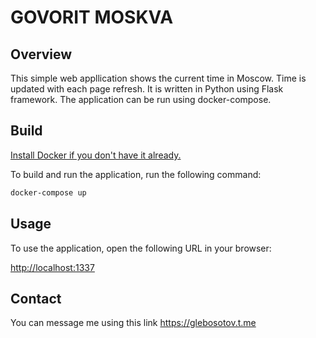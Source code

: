 # GOVORIT MOSKVA

## Overview

This simple web appllication shows the current time in Moscow. Time is updated with each page refresh.
It is written in Python using Flask framework. The application can be run using docker-compose.

## Build

[Install Docker if you don't have it already.](https://docs.docker.com/get-docker/)

To build and run the application, run the following command:

```bash
docker-compose up
```

## Usage

To use the application, open the following URL in your browser:

<http://localhost:1337>

## Contact

You can message me using this link <https://glebosotov.t.me>
